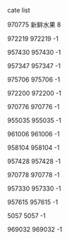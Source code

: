 cate list

970775 新鲜水果 8

972219 972219 -1

957430 957430 -1

957347 957347 -1

975706 975706 -1

972200 972200 -1

970776 970776 -1

955035 955035 -1

961006 961006 -1

958104 958104 -1

957428 957428 -1

970778 970778 -1

957330 957330 -1

957615 957615 -1

5057 5057 -1

969032 969032 -1

